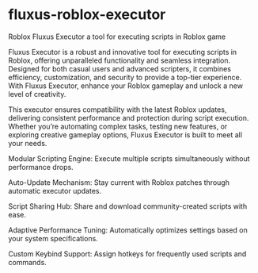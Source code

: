 # fluxus-roblox-executor
Roblox Fluxus Executor a tool for executing scripts in Roblox game

Fluxus Executor is a robust and innovative tool for executing scripts in Roblox, offering unparalleled functionality and seamless integration. Designed for both casual users and advanced scripters, it combines efficiency, customization, and security to provide a top-tier experience. With Fluxus Executor, enhance your Roblox gameplay and unlock a new level of creativity.

This executor ensures compatibility with the latest Roblox updates, delivering consistent performance and protection during script execution. Whether you’re automating complex tasks, testing new features, or exploring creative gameplay options, Fluxus Executor is built to meet all your needs.

Modular Scripting Engine: Execute multiple scripts simultaneously without performance drops.

Auto-Update Mechanism: Stay current with Roblox patches through automatic executor updates.

Script Sharing Hub: Share and download community-created scripts with ease.

Adaptive Performance Tuning: Automatically optimizes settings based on your system specifications.

Custom Keybind Support: Assign hotkeys for frequently used scripts and commands.
